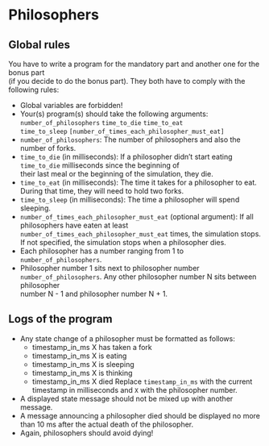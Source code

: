 # Philosophers

## Global rules

You have to write a program for the mandatory part and another one for the bonus part  
(if you decide to do the bonus part). They both have to comply with the following rules:  

- Global variables are forbidden!
- Your(s) program(s) should take the following arguments: `number_of_philosophers` `time_to_die` `time_to_eat`  
`time_to_sleep` `[number_of_times_each_philosopher_must_eat]`
- `number_of_philosophers`: The number of philosophers and also the number of forks.
- `time_to_die` (in milliseconds): If a philosopher didn’t start eating `time_to_die` milliseconds since the beginning of  
their last meal or the beginning of the simulation, they die.
- `time_to_eat` (in milliseconds): The time it takes for a philosopher to eat. During that time, they will need to hold two forks.
- `time_to_sleep` (in milliseconds): The time a philosopher will spend sleeping.
- `number_of_times_each_philosopher_must_eat` (optional argument): If all philosophers have eaten at least  
`number_of_times_each_philosopher_must_eat` times, the simulation stops. If not specified, the simulation stops when a philosopher dies.
- Each philosopher has a number ranging from 1 to `number_of_philosophers`.
- Philosopher number 1 sits next to philosopher number `number_of_philosophers`. Any other philosopher number N sits between philosopher  
number N - 1 and philosopher number N + 1.

## Logs of the program

- Any state change of a philosopher must be formatted as follows:  
  - timestamp_in_ms X has taken a fork
  - timestamp_in_ms X is eating
  - timestamp_in_ms X is sleeping
  - timestamp_in_ms X is thinking
  - timestamp_in_ms X died
Replace `timestamp_in_ms` with the current timestamp in milliseconds and `X` with the philosopher number.
- A displayed state message should not be mixed up with another message.
- A message announcing a philosopher died should be displayed no more than 10 ms after the actual death of the philosopher.
- Again, philosophers should avoid dying!
